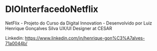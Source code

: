 # DIOInterfacedoNetflix
NetFlix - Projeto do Curso da Digital Innovation - Desenvolvido por Luiz Henrique Gonçalves Silva UX/UI Designer at CESAR

Linkedin: https://www.linkedin.com/in/henrique-gon%C3%A7alves-71a0044b/
